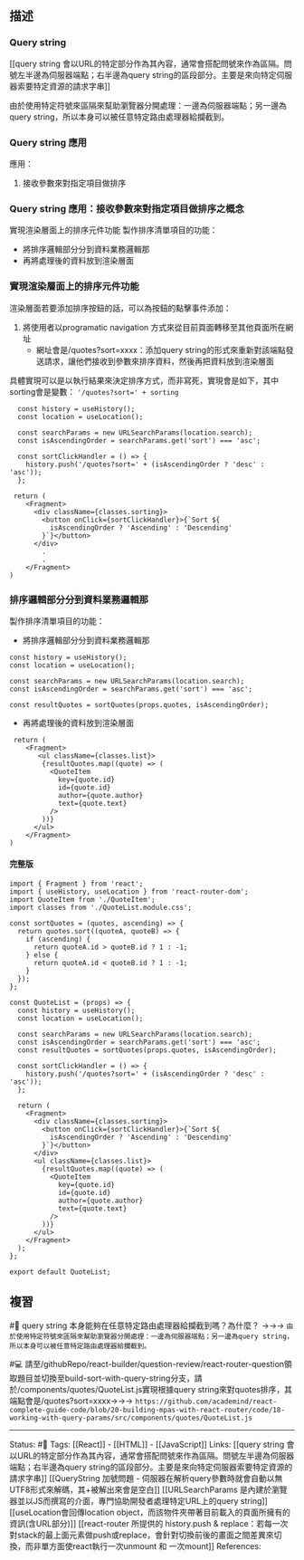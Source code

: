 ## 描述



### Query string
[[query string 會以URL的特定部分作為其內容，通常會搭配問號來作為區隔。問號左半邊為伺服器端點；右半邊為query string的區段部分。主要是來向特定伺服器索要特定資源的請求字串]]

由於使用特定符號來區隔來幫助瀏覽器分開處理：一邊為伺服器端點；另一邊為query string，所以本身可以被任意特定路由處理器給攔截到。


### Query string 應用

應用：

1. 接收參數來對指定項目做排序


### Query string 應用：接收參數來對指定項目做排序之概念


實現渲染層面上的排序元件功能
製作排序清單項目的功能：
- 將排序邏輯部分分到資料業務邏輯那
- 再將處理後的資料放到渲染層面



### 實現渲染層面上的排序元件功能


渲染層面若要添加排序按鈕的話，可以為按鈕的點擊事件添加：
1. 將使用者以programatic navigation 方式來從目前頁面轉移至其他頁面所在網址
	- 網址會是/quotes?sort=xxxx：添加query string的形式來重新對該端點發送請求，讓他們接收到參數來排序資料，然後再把資料放到渲染層面

具體實現可以是以執行結果來決定排序方式，而非寫死，實現會是如下，其中sorting會是變數：
`'/quotes?sort=' + sorting`


```
  const history = useHistory();
  const location = useLocation();

  const searchParams = new URLSearchParams(location.search);
  const isAscendingOrder = searchParams.get('sort') === 'asc';
  
  const sortClickHandler = () => {
    history.push('/quotes?sort=' + (isAscendingOrder ? 'desc' : 'asc'));
  };
```


```
 return (
    <Fragment>
      <div className={classes.sorting}>
        <button onClick={sortClickHandler}>{`Sort ${
          isAscendingOrder ? 'Ascending' : 'Descending'
        }`}</button>
      </div>
	    .
	    .
	</Fragment>
)
```

### 排序邏輯部分分到資料業務邏輯那
製作排序清單項目的功能：
- 將排序邏輯部分分到資料業務邏輯那
```
const history = useHistory();
const location = useLocation();

const searchParams = new URLSearchParams(location.search);
const isAscendingOrder = searchParams.get('sort') === 'asc';
  
const resultQuotes = sortQuotes(props.quotes, isAscendingOrder);
```

- 再將處理後的資料放到渲染層面
```
 return (
    <Fragment>
	   <ul className={classes.list}>
        {resultQuotes.map((quote) => (
          <QuoteItem
            key={quote.id}
            id={quote.id}
            author={quote.author}
            text={quote.text}
          />
        ))}
      </ul>
	</Fragment>
)
```

#### 完整版



```
import { Fragment } from 'react';
import { useHistory, useLocation } from 'react-router-dom';
import QuoteItem from './QuoteItem';
import classes from './QuoteList.module.css';

const sortQuotes = (quotes, ascending) => {
  return quotes.sort((quoteA, quoteB) => {
    if (ascending) {
      return quoteA.id > quoteB.id ? 1 : -1;
    } else {
      return quoteA.id < quoteB.id ? 1 : -1;
    }
  });
};

const QuoteList = (props) => {
  const history = useHistory();
  const location = useLocation();

  const searchParams = new URLSearchParams(location.search);
  const isAscendingOrder = searchParams.get('sort') === 'asc';
  const resultQuotes = sortQuotes(props.quotes, isAscendingOrder);

  const sortClickHandler = () => {
    history.push('/quotes?sort=' + (isAscendingOrder ? 'desc' : 'asc'));
  };

  return (
    <Fragment>
      <div className={classes.sorting}>
        <button onClick={sortClickHandler}>{`Sort ${
          isAscendingOrder ? 'Ascending' : 'Descending'
        }`}</button>
      </div>
      <ul className={classes.list}>
        {resultQuotes.map((quote) => (
          <QuoteItem
            key={quote.id}
            id={quote.id}
            author={quote.author}
            text={quote.text}
          />
        ))}
      </ul>
    </Fragment>
  );
};

export default QuoteList;
```



## 複習
#🧠 query string 本身能夠在任意特定路由處理器給攔截到嗎？為什麼？ ->->-> `由於使用特定符號來區隔來幫助瀏覽器分開處理：一邊為伺服器端點；另一邊為query string，所以本身可以被任意特定路由處理器給攔截到。`
<!--SR:!2023-09-03,180,250-->

#💻 請至/githubRepo/react-builder/question-review/react-router-question領取題目並切換至build-sort-with-query-string分支，請於/components/quotes/QuoteList.js實現根據query string來對quotes排序，其端點會是/quotes?sort=xxxx->->-> `https://github.com/academind/react-complete-guide-code/blob/20-building-mpas-with-react-router/code/18-working-with-query-params/src/components/quotes/QuoteList.js`
<!--SR:!2023-09-25,192,250-->




---
Status: #🌱 
Tags:
[[React]] - [[HTML]] - [[JavaScript]]
Links:
[[query string 會以URL的特定部分作為其內容，通常會搭配問號來作為區隔。問號左半邊為伺服器端點；右半邊為query string的區段部分。主要是來向特定伺服器索要特定資源的請求字串]]
[[QueryString 加號問題 - 伺服器在解析query參數時就會自動以無UTF8形式來解碼，其+被解出來會是空白]]
[[URLSearchParams 是內建於瀏覽器並以JS而撰寫的介面，專門協助開發者處理特定URL上的query string]]
[[useLocation會回傳location object，而該物件夾帶著目前載入的頁面所擁有的資訊(含URL部分)]]
[[react-router 所提供的 history.push & replace：若每一次對stack的最上面元素做push或replace，會針對切換前後的畫面之間差異來切換，而非單方面使react執行一次unmount 和 一次mount]]
References:
